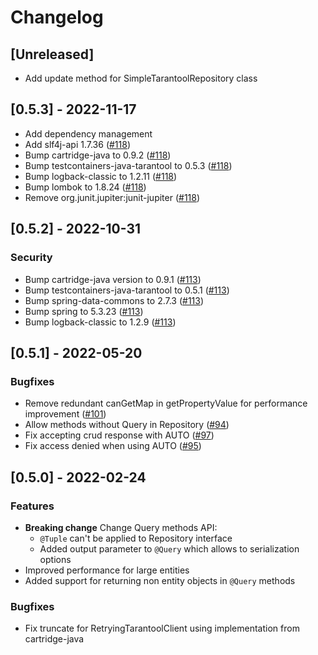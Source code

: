 # Changelog

## [Unreleased]
- Add update method for SimpleTarantoolRepository class

## [0.5.3] - 2022-11-17
- Add dependency management
- Add slf4j-api 1.7.36 ([#118](https://github.com/tarantool/cartridge-springdata/issues/119))
- Bump cartridge-java to 0.9.2 ([#118](https://github.com/tarantool/cartridge-springdata/issues/118))
- Bump testcontainers-java-tarantool to 0.5.3 ([#118](https://github.com/tarantool/cartridge-springdata/issues/118))
- Bump logback-classic to 1.2.11 ([#118](https://github.com/tarantool/cartridge-springdata/issues/118))
- Bump lombok to 1.8.24 ([#118](https://github.com/tarantool/cartridge-springdata/issues/118))
- Remove org.junit.jupiter:junit-jupiter ([#118](https://github.com/tarantool/cartridge-springdata/issues/118))

## [0.5.2] - 2022-10-31

### Security
- Bump cartridge-java version to 0.9.1 ([#113](https://github.com/tarantool/cartridge-springdata/issues/113))
- Bump testcontainers-java-tarantool to 0.5.1 ([#113](https://github.com/tarantool/cartridge-springdata/issues/113))
- Bump spring-data-commons to 2.7.3 ([#113](https://github.com/tarantool/cartridge-springdata/issues/113))
- Bump spring to 5.3.23 ([#113](https://github.com/tarantool/cartridge-springdata/issues/113))
- Bump logback-classic to 1.2.9 ([#113](https://github.com/tarantool/cartridge-springdata/issues/113))

## [0.5.1] - 2022-05-20

### Bugfixes
- Remove redundant canGetMap in getPropertyValue for performance improvement ([#101](https://github.com/tarantool/cartridge-springdata/issues/101))
- Allow methods without Query in Repository ([#94](https://github.com/tarantool/cartridge-springdata/issues/94))
- Fix accepting crud response with AUTO ([#97](https://github.com/tarantool/cartridge-springdata/issues/97))
- Fix access denied when using AUTO ([#95](https://github.com/tarantool/cartridge-springdata/issues/95))

## [0.5.0] - 2022-02-24

### Features
 - **Breaking change** Change Query methods API:
   - ```@Tuple``` can't be applied to Repository interface
   - Added output parameter to ```@Query``` which allows to serialization options
 - Improved performance for large entities
 - Added support for returning non entity objects in ```@Query``` methods

### Bugfixes
 - Fix truncate for RetryingTarantoolClient using implementation from cartridge-java
